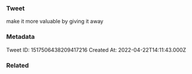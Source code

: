 ### Tweet
make it more valuable by giving it away

### Metadata
Tweet ID: 1517506438209417216
Created At: 2022-04-22T14:11:43.000Z

### Related

